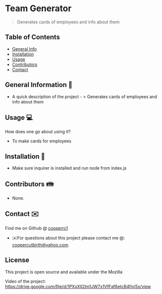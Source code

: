 


    
# Team Generator
> Generates cards of employees and info about them


## Table of Contents
* [General Info](#general-information)
* [Installation](#installation)
* [Usage](#usage)
* [Contributors](#contributors)
* [Contact](#contact)
<!-- * [License](#license) -->


## General Information 📃
- A quick description of the project - > Generates cards of employees and info about them


## Usage  💻 
How does one go about using it?
* To make cards for employees


## Installation 💾
* Make sure inquirer is installed and run node from index.js


## Contributors 👪
* None.


## Contact ✉️
Find me on Github @ [cooperrc1](http://github.com/cooperrc1)
* ✉️For questions about this project please contact me @: coopercutbirth@yahoo.com.



 ## License
This project is open source and available under the Mozilla

Video of the project: https://drive.google.com/file/d/1PXsXII2lm1JW7x1VfFaf6etcB4fixl5x/view


    
